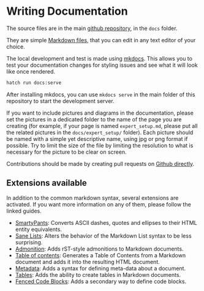 # Writing Documentation

The source files are in the main [github repository](https://www.github.com/PlanktonPlanet/PlanktoScope), in the `docs` folder.

They are simple [Markdown files](https://www.markdownguide.org/), that you can edit in any text editor of your choice.

The local development and test is made using [mkdocs](https://www.mkdocs.org/). This allows you to test your documentation changes for styling issues and see what it will look like once rendered.

```sh
hatch run docs:serve
```

After installing mkdocs, you can use `mkdocs serve` in the main folder of this repository to start the development server.

If you want to include pictures and diagrams in the documentation, please set the pictures in a dedicated folder to the name of the page you are creating (for example, if your page is named `expert_setup.md`, please put all the related pictures in the `docs/expert_setup/` folder). Each picture should be named with a simple yet descriptive name, using jpg or png format if possible. Try to limit the size of the file by limiting the resolution to what is necessary for the picture to be clear on screen.

Contributions should be made by creating pull requests on [Github directly](https://github.com/PlanktonPlanet/PlanktoScope/pulls).

## Extensions available

In addition to the common markdown syntax, several extensions are activated. If you want more information on any of them, please follow the linked guides.

- [SmartyPants](https://python-markdown.github.io/extensions/smarty/): Converts ASCII dashes, quotes and ellipses to their HTML entity equivalents.
- [Sane Lists](https://python-markdown.github.io/extensions/sane_lists/): Alters the behavior of the Markdown List syntax to be less surprising.
- [Admonition](https://python-markdown.github.io/extensions/admonition/): Adds rST-style admonitions to Markdown documents.
- [Table of contents](https://python-markdown.github.io/extensions/toc/): Generates a Table of Contents from a Markdown document and adds it into the resulting HTML document.
- [Metadata](https://python-markdown.github.io/extensions/meta_data/): Adds a syntax for defining meta-data about a document.
- [Tables](https://python-markdown.github.io/extensions/tables/): Adds the ability to create tables in Markdown documents.
- [Fenced Code Blocks](https://python-markdown.github.io/extensions/fenced_code_blocks/): Adds a secondary way to define code blocks.
